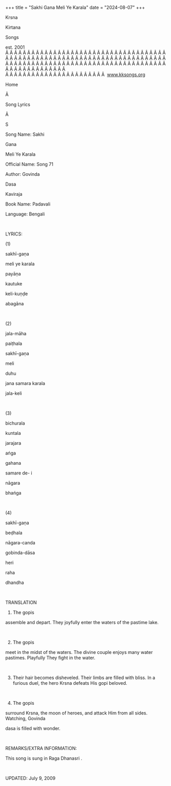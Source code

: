 +++ 
title = "Sakhi Gana Meli Ye Karala"
date = "2024-08-07"
+++

Krsna
 
Kirtana
 
Songs

est. 2001
Â Â Â Â Â Â Â Â Â Â Â Â Â Â Â Â Â Â Â Â Â Â Â Â Â Â Â Â Â Â Â Â Â Â Â Â Â Â Â Â Â Â Â Â Â Â Â Â Â Â Â Â Â Â Â Â Â Â Â Â Â Â Â Â Â Â Â Â Â Â Â Â Â Â Â Â Â Â Â Â Â Â Â Â Â Â Â Â Â Â Â Â Â Â Â Â Â Â Â Â Â Â Â Â Â Â Â Â Â Â Â Â Â Â Â Â Â Â Â Â Â Â Â Â Â  
Â Â Â Â Â Â Â Â Â Â Â Â Â Â Â Â Â Â Â Â Â Â Â  
www.kksongs.org








Home


Ã 
 
Song Lyrics
 
Ã 
 
S


Song Name: 
Sakhi
 
Gana
 
Meli
 Ye 
Karala


Official Name: Song 71


Author: 
Govinda
 
Dasa
 
Kaviraja


Book Name: 
Padavali


Language: 
Bengali


 


LYRICS:


(1)


sakhī-gaṇa
 
meli
 ye 
karala
 
payāṇa


kautuke
 
keli-kuṇḍe
 
abagāna


 


(2)


jala-māha
 
paiṭhala
 
sakhī-gaṇa


meli


duhu
 
jana
 samara 
karala
 
jala-keli


 


(3)


bichurala
 
kuntala
 
jarajara
 
ańga


gahana
 
samare
 de-
i
 
nāgara


bhańga


 


(4)


sakhī-gaṇa
 
beḍhala
 
nāgara-canda


gobinda-dāsa


heri
 
raha
 
dhandha


 


TRANSLATION


1) The 
gopis

assemble and depart. They joyfully enter the waters of the pastime lake.


 


2) The 
gopis

meet in the midst of the waters. The divine couple enjoys many water pastimes.
Playfully 
They
 fight in the water.


 


3) Their hair becomes
disheveled. Their limbs are filled with bliss. In a furious duel, the hero
Krsna defeats His 
gopi
 beloved.


 


4) The 
gopis

surround Krsna, the moon of heroes, and attack Him from all sides. Watching, 
Govinda
 
dasa
 is filled with
wonder.


 


REMARKS/EXTRA INFORMATION:


This
song is sung in Raga 
Dhanasri
.


 


UPDATED:
 July 9, 2009